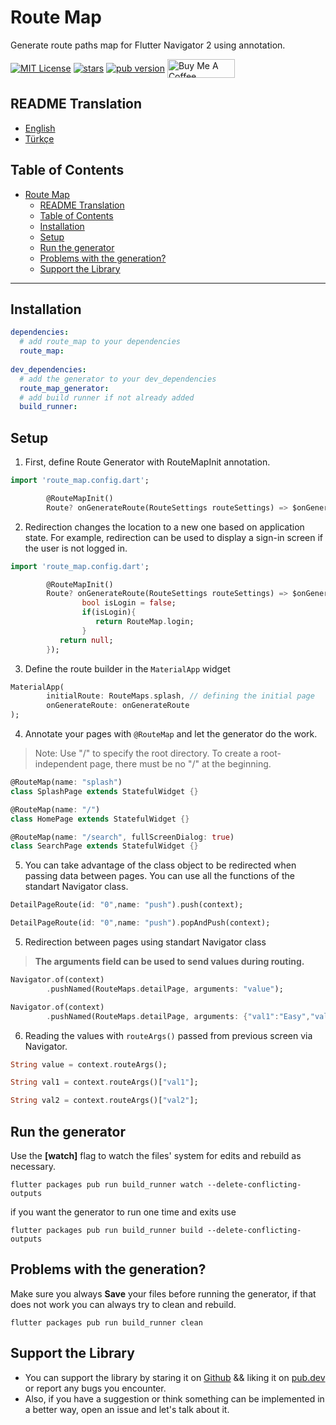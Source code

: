 # Route Map
Generate route paths map for Flutter Navigator 2 using annotation.

<p>    
<a href="https://img.shields.io/badge/License-MIT-green"><img     
align="center" src="https://img.shields.io/badge/License-MIT-green" alt="MIT License"></a>      
<a href="https://github.com/emintolgahanpolat/route_map"><img align="center" src="https://img.shields.io/github/stars/emintolgahanpolat/route_map?style=flat&logo=github&colorB=green&label=stars" alt="stars"></a>      
<a href="https://pub.dev/packages/route_map"><img     
align="center" src="https://img.shields.io/pub/v/route_map.svg?" alt="pub version"></a>      
<a href="https://www.buymeacoffee.com/emintpolat" target="_blank"><img align="center" src="https://cdn.buymeacoffee.com/buttons/v2/default-yellow.png" alt="Buy Me A Coffee" height="30px" width= "108px"></a>    
<p>  

## README Translation
- [English](README.md)
- [Türkçe](README.tr.md)
## Table of Contents
- [Route Map](#route-map)
  - [README Translation](#readme-translation)
  - [Table of Contents](#table-of-contents)
  - [Installation](#installation)
  - [Setup](#setup)
  - [Run the generator](#run-the-generator)
  - [Problems with the generation?](#problems-with-the-generation)
  - [Support the Library](#support-the-library)

---  
## Installation

```yaml  
dependencies:  
  # add route_map to your dependencies  
  route_map:  
  
dev_dependencies:  
  # add the generator to your dev_dependencies  
  route_map_generator:  
  # add build runner if not already added  
  build_runner:  
```  
## Setup

1. First, define Route Generator with RouteMapInit annotation.
```dart
import 'route_map.config.dart';

        @RouteMapInit()
        Route? onGenerateRoute(RouteSettings routeSettings) => $onGenerateRoute(routeSettings);
```

2. Redirection changes the location to a new one based on application state. For example, redirection can be used to display a sign-in screen if the user is not logged in.

```dart
import 'route_map.config.dart';

        @RouteMapInit()
        Route? onGenerateRoute(RouteSettings routeSettings) => $onGenerateRoute(routeSettings,redirect:(){
                bool isLogin = false;
                if(isLogin){
                   return RouteMap.login;
                }
           return null;
        });
```

3. Define the route builder in the  `MaterialApp` widget
   
```dart
MaterialApp(
        initialRoute: RouteMaps.splash, // defining the initial page
        onGenerateRoute: onGenerateRoute
);
```

4. Annotate your pages with `@RouteMap` and let the generator do the work. 
>Note: Use "/" to specify the root directory. To create a root-independent page, there must be no "/" at the beginning.
```dart
@RouteMap(name: "splash")
class SplashPage extends StatefulWidget {}

@RouteMap(name: "/")
class HomePage extends StatefulWidget {}

@RouteMap(name: "/search", fullScreenDialog: true)
class SearchPage extends StatefulWidget {}
```

5. You can take advantage of the class object to be redirected when passing data between pages. You can use all the functions of the standart Navigator class.
```dart
DetailPageRoute(id: "0",name: "push").push(context);

DetailPageRoute(id: "0",name: "push").popAndPush(context);
```
5. Redirection between pages using standart Navigator class
>**The arguments field can be used to send values during routing.**
```dart
Navigator.of(context)
        .pushNamed(RouteMaps.detailPage, arguments: "value");

Navigator.of(context)
        .pushNamed(RouteMaps.detailPage, arguments: {"val1":"Easy","val2":"Route"});
```
6. Reading the values with `routeArgs()` passed from previous screen via Navigator.
```dart
String value = context.routeArgs();

String val1 = context.routeArgs()["val1"];

String val2 = context.routeArgs()["val2"];
```

## Run the generator 
Use the **[watch]** flag to watch the files' system for edits and rebuild as necessary.
```terminal  
flutter packages pub run build_runner watch --delete-conflicting-outputs  
```
if you want the generator to run one time and exits use
```terminal  
flutter packages pub run build_runner build --delete-conflicting-outputs  
```

## Problems with the generation?

Make sure you always **Save** your files before running the generator, if that does not work you can always try to clean and rebuild.

```terminal  
flutter packages pub run build_runner clean  
```  

## Support the Library

- You can support the library by staring it on [Github](https://github.com/emintolgahanpolat/route_map) && liking it on [pub.dev](https://pub.dev/packages/route_map) or report any bugs you encounter.
- Also, if you have a suggestion or think something can be implemented in a better way, open an issue and let's talk about it.